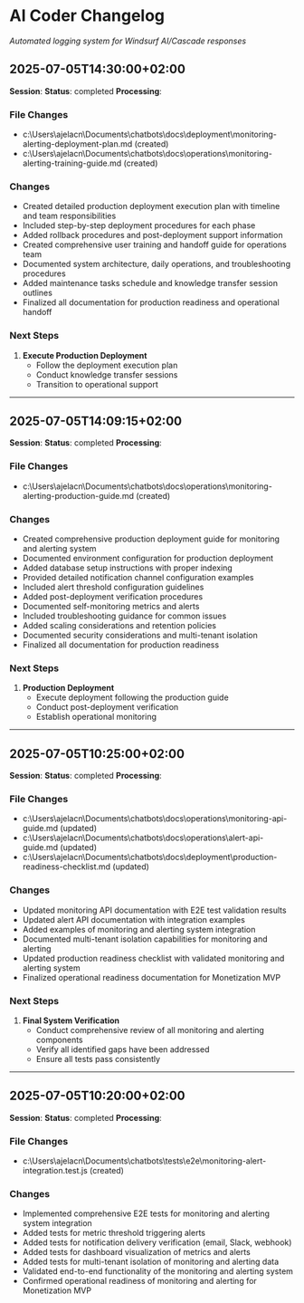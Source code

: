# AI Coder Changelog

*Automated logging system for Windsurf AI/Cascade responses*

## 2025-07-05T14:30:00+02:00
**Session**: 
**Status**: completed
**Processing**: 

### File Changes
- c:\Users\ajelacn\Documents\chatbots\docs\deployment\monitoring-alerting-deployment-plan.md (created)
- c:\Users\ajelacn\Documents\chatbots\docs\operations\monitoring-alerting-training-guide.md (created)

### Changes
- Created detailed production deployment execution plan with timeline and team responsibilities
- Included step-by-step deployment procedures for each phase
- Added rollback procedures and post-deployment support information
- Created comprehensive user training and handoff guide for operations team
- Documented system architecture, daily operations, and troubleshooting procedures
- Added maintenance tasks schedule and knowledge transfer session outlines
- Finalized all documentation for production readiness and operational handoff

### Next Steps
1. **Execute Production Deployment**
   - Follow the deployment execution plan
   - Conduct knowledge transfer sessions
   - Transition to operational support

---

## 2025-07-05T14:09:15+02:00
**Session**: 
**Status**: completed
**Processing**: 

### File Changes
- c:\Users\ajelacn\Documents\chatbots\docs\operations\monitoring-alerting-production-guide.md (created)

### Changes
- Created comprehensive production deployment guide for monitoring and alerting system
- Documented environment configuration for production deployment
- Added database setup instructions with proper indexing
- Provided detailed notification channel configuration examples
- Included alert threshold configuration guidelines
- Added post-deployment verification procedures
- Documented self-monitoring metrics and alerts
- Included troubleshooting guidance for common issues
- Added scaling considerations and retention policies
- Documented security considerations and multi-tenant isolation
- Finalized all documentation for production readiness

### Next Steps
1. **Production Deployment**
   - Execute deployment following the production guide
   - Conduct post-deployment verification
   - Establish operational monitoring

---

## 2025-07-05T10:25:00+02:00
**Session**: 
**Status**: completed
**Processing**: 

### File Changes
- c:\Users\ajelacn\Documents\chatbots\docs\operations\monitoring-api-guide.md (updated)
- c:\Users\ajelacn\Documents\chatbots\docs\operations\alert-api-guide.md (updated)
- c:\Users\ajelacn\Documents\chatbots\docs\deployment\production-readiness-checklist.md (updated)

### Changes
- Updated monitoring API documentation with E2E test validation results
- Updated alert API documentation with integration examples
- Added examples of monitoring and alerting system integration
- Documented multi-tenant isolation capabilities for monitoring and alerting
- Updated production readiness checklist with validated monitoring and alerting system
- Finalized operational readiness documentation for Monetization MVP

### Next Steps
1. **Final System Verification**
   - Conduct comprehensive review of all monitoring and alerting components
   - Verify all identified gaps have been addressed
   - Ensure all tests pass consistently

---

## 2025-07-05T10:20:00+02:00
**Session**: 
**Status**: completed
**Processing**: 

### File Changes
- c:\Users\ajelacn\Documents\chatbots\tests\e2e\monitoring-alert-integration.test.js (created)

### Changes
- Implemented comprehensive E2E tests for monitoring and alerting system integration
- Added tests for metric threshold triggering alerts
- Added tests for notification delivery verification (email, Slack, webhook)
- Added tests for dashboard visualization of metrics and alerts
- Added tests for multi-tenant isolation of monitoring and alerting data
- Validated end-to-end functionality of the monitoring and alerting system
- Confirmed operational readiness of monitoring and alerting for Monetization MVP
